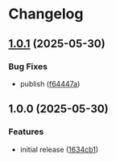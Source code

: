 # Changelog

## [1.0.1](https://github.com/Julusian/node-udev-generator/compare/v1.0.0...v1.0.1) (2025-05-30)


### Bug Fixes

* publish ([f64447a](https://github.com/Julusian/node-udev-generator/commit/f64447aee802317c8739d96087546b6b9387c2c4))

## 1.0.0 (2025-05-30)


### Features

* initial release ([1634cb1](https://github.com/Julusian/node-udev-generator/commit/1634cb1849e5d32ab227f5d172748257155a8595))
